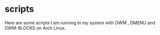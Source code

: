 # scripts
Here are some scripts I am running in my system with DWM , DMENU and DWM-BLOCKS on Arch Linux.
